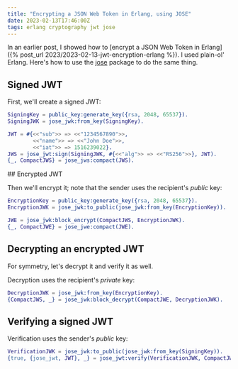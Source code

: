 ```yaml
---
title: "Encrypting a JSON Web Token in Erlang, using JOSE"
date: 2023-02-13T17:46:00Z
tags: erlang cryptography jwt jose
---
```


In an earlier post, I showed how to [encrypt a JSON Web Token in Erlang]({% post_url
2023/2023-02-13-jwt-encryption-erlang %}). I used plain-ol' Erlang. Here's how to use the
[jose](https://hex.pm/packages/jose) package to do the same thing.

## Signed JWT

First, we'll create a signed JWT:

```erlang
SigningKey = public_key:generate_key({rsa, 2048, 65537}).
SigningJWK = jose_jwk:from_key(SigningKey).

JWT = #{<<"sub">> => <<"1234567890">>,
        <<"name">> => <<"John Doe">>,
        <<"iat">> => 1516239022}.
JWS = jose_jwt:sign(SigningJWK, #{<<"alg">> => <<"RS256">>}, JWT).
{_, CompactJWS} = jose_jws:compact(JWS).
```

## Encrypted JWT

Then we'll encrypt it; note that the sender uses the recipient's _public_ key:

```erlang
EncryptionKey = public_key:generate_key({rsa, 2048, 65537}).
EncryptionJWK = jose_jwk:to_public(jose_jwk:from_key(EncryptionKey)).   % public key

JWE = jose_jwk:block_encrypt(CompactJWS, EncryptionJWK).
{_, CompactJWE} = jose_jwe:compact(JWE).
```

## Decrypting an encrypted JWT

For symmetry, let's decrypt it and verify it as well.

Decryption uses the recipient's _private_ key:

```erlang
DecryptionJWK = jose_jwk:from_key(EncryptionKey).
{CompactJWS, _} = jose_jwk:block_decrypt(CompactJWE, DecryptionJWK).
```

## Verifying a signed JWT

Verification uses the sender's _public_ key:

```erlang
VerificationJWK = jose_jwk:to_public(jose_jwk:from_key(SigningKey)).   % public key
{true, {jose_jwt, JWT}, _} = jose_jwt:verify(VerificationJWK, CompactJWS).
```
